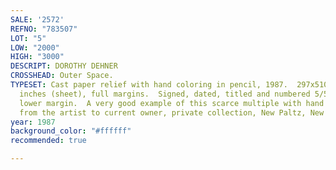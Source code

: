 ```yaml
---
SALE: '2572'
REFNO: "783507"
LOT: "5"
LOW: "2000"
HIGH: "3000"
DESCRIPT: DOROTHY DEHNER
CROSSHEAD: Outer Space.
TYPESET: Cast paper relief with hand coloring in pencil, 1987.  297x510 mm; 11¾x20⅛
  inches (sheet), full margins.  Signed, dated, titled and numbered 5/50 in pencil,
  lower margin.  A very good example of this scarce multiple with hand coloring.<br><br>Gift
  from the artist to current owner, private collection, New Paltz, New York.
year: 1987
background_color: "#ffffff"
recommended: true

---
```

